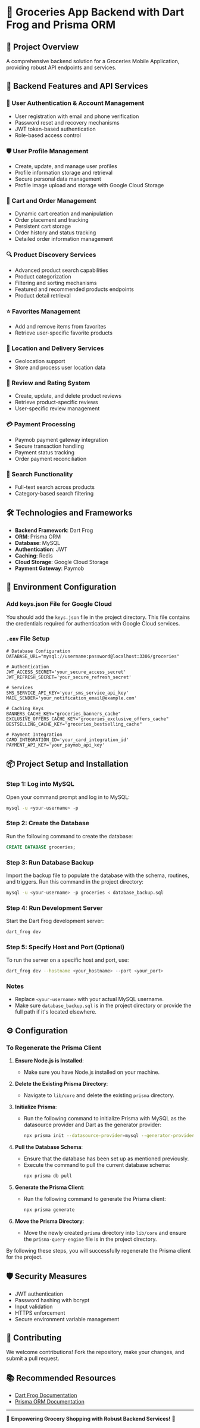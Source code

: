 
# 🛒 Groceries App Backend with Dart Frog and Prisma ORM

## 🚀 Project Overview
A comprehensive backend solution for a Groceries Mobile Application, providing robust API endpoints and services.

## 🌟 Backend Features and API Services

### 🔐 User Authentication & Account Management
  - User registration with email and phone verification
  - Password reset and recovery mechanisms
  - JWT token-based authentication
  - Role-based access control

### 🛡️ User Profile Management
- Create, update, and manage user profiles
- Profile information storage and retrieval
- Secure personal data management
- Profile image upload and storage with Google Cloud Storage

### 🛒 Cart and Order Management
- Dynamic cart creation and manipulation
- Order placement and tracking
- Persistent cart storage
- Order history and status tracking
- Detailed order information management

### 🔍 Product Discovery Services
- Advanced product search capabilities
- Product categorization
- Filtering and sorting mechanisms
- Featured and recommended products endpoints
- Product detail retrieval

### ⭐ Favorites Management
- Add and remove items from favorites
- Retrieve user-specific favorite products

### 📍 Location and Delivery Services
- Geolocation support
- Store and process user location data

### 💬 Review and Rating System
- Create, update, and delete product reviews
- Retrieve product-specific reviews
- User-specific review management

### 💳 Payment Processing
- Paymob payment gateway integration
- Secure transaction handling
- Payment status tracking
- Order payment reconciliation

### 🔎 Search Functionality
- Full-text search across products
- Category-based search filtering

## 🛠️ Technologies and Frameworks
- **Backend Framework**: Dart Frog
- **ORM**: Prisma ORM
- **Database**: MySQL
- **Authentication**: JWT
- **Caching**: Redis
- **Cloud Storage**: Google Cloud Storage
- **Payment Gateway**: Paymob


## 🔐 Environment Configuration

### Add keys.json File for Google Cloud
You should add the `keys.json` file in the project directory. This file contains the credentials required for authentication with Google Cloud services.

### `.env` File Setup
```env
# Database Configuration
DATABASE_URL="mysql://username:password@localhost:3306/groceries"

# Authentication
JWT_ACCESS_SECRET='your_secure_access_secret'
JWT_REFRESH_SECRET='your_secure_refresh_secret'

# Services
SMS_SERVICE_API_KEY='your_sms_service_api_key'
MAIL_SENDER='your_notification_email@example.com'

# Caching Keys
BANNERS_CACHE_KEY="groceries_banners_cache"
EXCLUSIVE_OFFERS_CACHE_KEY="groceries_exclusive_offers_cache"
BESTSELLING_CACHE_KEY="groceries_bestselling_cache"

# Payment Integration
CARD_INTEGRATION_ID='your_card_integration_id'
PAYMENT_API_KEY='your_paymob_api_key'
```


## 📦 Project Setup and Installation

### Step 1: Log into MySQL
Open your command prompt and log in to MySQL:
```bash
mysql -u <your-username> -p
```

### Step 2: Create the Database
Run the following command to create the database:
```sql
CREATE DATABASE groceries;
```

### Step 3: Run Database Backup
Import the backup file to populate the database with the schema, routines, and triggers. Run this command in the project directory:
```bash
mysql -u <your-username> -p groceries < database_backup.sql
```


### Step 4: Run Development Server
Start the Dart Frog development server:
```bash
dart_frog dev
```

### Step 5: Specify Host and Port (Optional)
To run the server on a specific host and port, use:
```bash
dart_frog dev --hostname <your_hostname> --port <your_port>
```

### Notes
- Replace `<your-username>` with your actual MySQL username.
- Make sure `database_backup.sql` is in the project directory or provide the full path if it's located elsewhere.


## ⚙️ Configuration

### To Regenerate the Prisma Client

1. **Ensure Node.js is Installed**:
   - Make sure you have Node.js installed on your machine.

2. **Delete the Existing Prisma Directory**:
   - Navigate to `lib/core` and delete the existing `prisma` directory.

3. **Initialize Prisma**:
   - Run the following command to initialize Prisma with MySQL as the datasource provider and Dart as the generator provider:
     ```bash
     npx prisma init --datasource-provider=mysql --generator-provider="dart run orm"
     ```

4. **Pull the Database Schema**:
   - Ensure that the database has been set up as mentioned previously.
   - Execute the command to pull the current database schema:
     ```bash
     npx prisma db pull
     ```

6. **Generate the Prisma Client**:
   - Run the following command to generate the Prisma client:
     ```bash
     npx prisma generate
     ```

7. **Move the Prisma Directory**:
   - Move the newly created `prisma` directory into `lib/core` and ensure the `prisma-query-engine` file is in the project directory.

By following these steps, you will successfully regenerate the Prisma client for the project.




## 🛡️ Security Measures
- JWT authentication
- Password hashing with bcrypt
- Input validation
- HTTPS enforcement
- Secure environment variable management


## 🤝 Contributing
We welcome contributions! Fork the repository, make your changes, and submit a pull request.

## 📚 Recommended Resources
- [Dart Frog Documentation](https://dartfrog.vgv.dev/)
- [Prisma ORM Documentation](https://prisma.pub/)

---
🚀 **Empowering Grocery Shopping with Robust Backend Services!** 🛒
